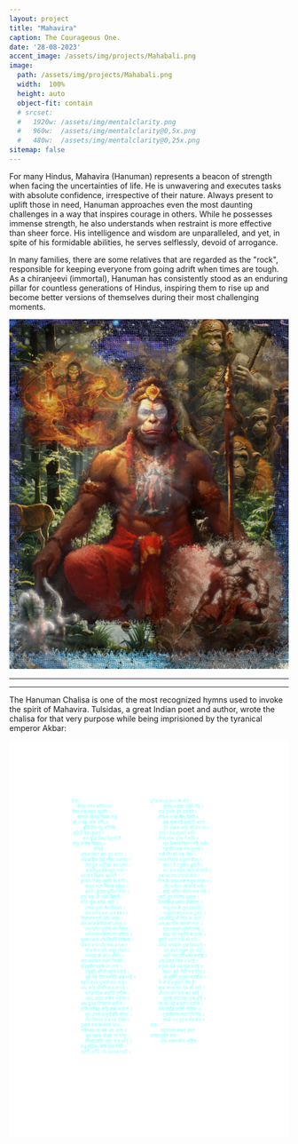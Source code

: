 ```yaml
---
layout: project
title: "Mahavira"
caption: The Courageous One.
date: '28-08-2023'
accent_image: /assets/img/projects/Mahabali.png   
image: 
  path: /assets/img/projects/Mahabali.png
  width:  100%
  height: auto
  object-fit: contain
  # srcset: 
  #   1920w: /assets/img/mentalclarity.png
  #   960w:  /assets/img/mentalclarity@0,5x.png
  #   480w:  /assets/img/mentalclarity@0,25x.png
sitemap: false
---
```



For many Hindus, Mahavira (Hanuman) represents a beacon of strength when facing the uncertainties of life. He is unwavering and executes tasks with absolute confidence, irrespective of their nature. Always present to uplift those in need, Hanuman approaches even the most daunting challenges in a way that inspires courage in others. While he possesses immense strength, he also understands when restraint is more effective than sheer force. His intelligence and wisdom are unparalleled, and yet, in spite of his formidable abilities, he serves selflessly, devoid of arrogance.

In many families, there are some relatives that are regarded as the "rock", responsible for keeping everyone from going adrift when times are tough. As a chiranjeevi (immortal), Hanuman has consistently stood as an enduring pillar for countless generations of Hindus, inspiring them to rise up and become better versions of themselves during their most challenging moments.


![alt text](/assets/img/projects/Mahabali.png)

---
---


The Hanuman Chalisa is one of the most recognized hymns used to invoke the spirit of Mahavira. Tulsidas, a great Indian poet and author, wrote the chalisa for that very purpose while being imprisioned by the tyranical emperor Akbar: 

![alt text](/assets/img/bluchalisa.png)